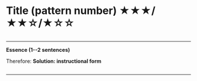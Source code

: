 <!--  
Except for already marked-up portions of the text (like the title),
most parts of this template are written inside of a comment block like this.

The comment indicates what the part should be about. Replace the comment with the content itself, thus deleting the comment.
-->

# Title (pattern number) ★★★/★★☆/★☆☆

![]() <!-- illustrative picture -->

<!-- Introductory Paragraph: context; how does it help complete larger patterns  -->

-----

**Essence (1--2 sentences)**

<!-- Main content. Description: empirical background; evidence; application. -->

Therefore: **Solution: instructional form**

![]() <!-- diagram of the solution, its integration, or similar -->

-----

<!-- Context of smaller patterns to help implement, complete, fill this pattern; provide hyperlinks wherever possible. -->
